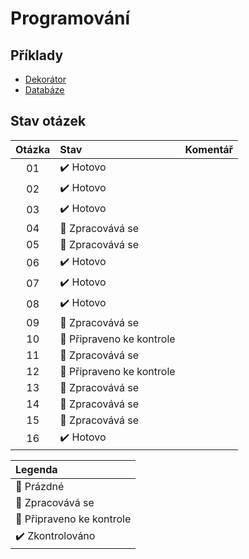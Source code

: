 # Programování

## Příklady
* [Dekorátor](https://github.com/Vofy/Maturita-PRG-Zmrzlina)
* [Databáze](https://github.com/Vofy/Maturita-PRG-Databaze)

## Stav otázek
| Otázka | Stav                             | Komentář |
| :----: | :------------------------------- | :------- |
| 01     | :heavy_check_mark: Hotovo        |          |
| 02     | :heavy_check_mark: Hotovo        |          |
| 03     | :heavy_check_mark: Hotovo        |          |
| 04     | :construction: Zpracovává se     |          |
| 05     | :construction: Zpracovává se     |          |
| 06     | :heavy_check_mark: Hotovo        |          |
| 07     | :heavy_check_mark: Hotovo        |          |
| 08     | :heavy_check_mark: Hotovo        |          |
| 09     | :construction: Zpracovává se     |          |
| 10     | :pushpin: Připraveno ke kontrole |          |
| 11     | :construction: Zpracovává se     |          |
| 12     | :pushpin: Připraveno ke kontrole |          |
| 13     | :construction: Zpracovává se     |          |
| 14     | :construction: Zpracovává se     |          |
| 15     | :construction: Zpracovává se     |          |
| 16     | :heavy_check_mark: Hotovo        |          |

| Legenda                          |
| :------------------------------- |
| :black_square_button: Prázdné    |
| :construction: Zpracovává se     |
| :pushpin: Připraveno ke kontrole |
| :heavy_check_mark: Zkontrolováno |
